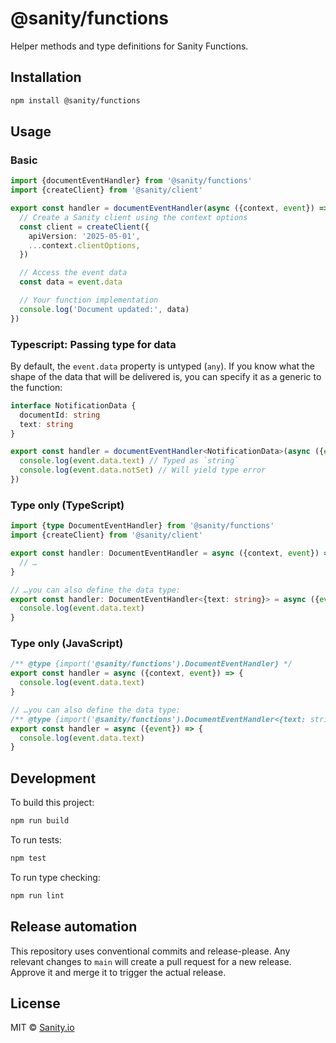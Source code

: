 # @sanity/functions

Helper methods and type definitions for Sanity Functions.

## Installation

```bash
npm install @sanity/functions
```

## Usage

### Basic

```ts
import {documentEventHandler} from '@sanity/functions'
import {createClient} from '@sanity/client'

export const handler = documentEventHandler(async ({context, event}) => {
  // Create a Sanity client using the context options
  const client = createClient({
    apiVersion: '2025-05-01',
    ...context.clientOptions,
  })

  // Access the event data
  const data = event.data

  // Your function implementation
  console.log('Document updated:', data)
})
```

### Typescript: Passing type for data

By default, the `event.data` property is untyped (`any`). If you know what the shape of the data that will be delivered is, you can specify it as a generic to the function:

```ts
interface NotificationData {
  documentId: string
  text: string
}

export const handler = documentEventHandler<NotificationData>(async ({event}) => {
  console.log(event.data.text) // Typed as `string`
  console.log(event.data.notSet) // Will yield type error
})
```

### Type only (TypeScript)

```ts
import {type DocumentEventHandler} from '@sanity/functions'
import {createClient} from '@sanity/client'

export const handler: DocumentEventHandler = async ({context, event}) => {
  // …
}

// …you can also define the data type:
export const handler: DocumentEventHandler<{text: string}> = async ({event}) => {
  console.log(event.data.text)
}
```

### Type only (JavaScript)

```js
/** @type {import('@sanity/functions').DocumentEventHandler} */
export const handler = async ({context, event}) => {
  console.log(event.data.text)
}

// …you can also define the data type:
/** @type {import('@sanity/functions').DocumentEventHandler<{text: string}>} */
export const handler = async ({event}) => {
  console.log(event.data.text)
}
```

## Development

To build this project:

```bash
npm run build
```

To run tests:

```bash
npm test
```

To run type checking:

```bash
npm run lint
```

## Release automation

This repository uses conventional commits and release-please. Any relevant changes to `main` will create a pull request for a new release. Approve it and merge it to trigger the actual release.

## License

MIT © [Sanity.io](https://sanity.io)
